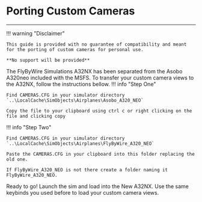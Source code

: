 # Porting Custom Cameras

---

!!! warning "Disclaimer"

    This guide is provided with no guarantee of compatibility and meant for the porting of custom cameras for personal use.

    **No support will be provided**

The FlyByWire Simulations A32NX has been separated from the Asobo A320neo included with the MSFS. To transfer your custom camera views to the A32NX, follow the instructions bellow.
!!! info "Step One"

    Find CAMERAS.CFG in your simulator directory `..\LocalCache\SimObjects\Airplanes\Asobo_A320_NEO`

    Copy the file to your clipboard using ctrl c or right clicking on the file and clicking copy

!!! info "Step Two"

    Find CAMERAS.CFG in your simulator directory `..\LocalCache\SimObjects\Airplanes\FlyByWire_A320_NEO`

    Paste the CAMERAS.CFG in your clipboard into this folder replacing the old one.

    If FlyByWire_A320_NEO is not there create a folder naming it FlyByWire_A320_NEO.

Ready to go! Launch the sim and load into the New A32NX. Use the same keybinds you used before to load your custom camera views.
